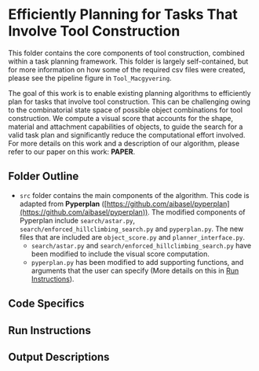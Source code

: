 # Efficiently Planning for Tasks That Involve Tool Construction

This folder contains the core components of tool construction, combined within a task planning framework. This folder is largely self-contained, but for more information on how some of the required csv files were created, please see the pipeline figure in `Tool_Macgyvering`.  

The goal of this work is to enable existing planning algorithms to efficiently plan for tasks that involve tool construction. This can be challenging owing to the combinatorial state space of possible object combinations for tool construction. We compute a visual score that accounts for the shape, material and attachment capabilities of objects, to guide the search for a valid task plan and significantly reduce the computational effort involved. For more details on this work and a description of our algorithm, please refer to our paper on this work: **PAPER**.

## Folder Outline

- `src` folder contains the main components of the algorithm. This code is adapted from **Pyperplan** ([https://github.com/aibasel/pyperplan](https://github.com/aibasel/pyperplan)). The modified components of Pyperplan include `search/astar.py`, `search/enforced_hillclimbing_search.py` and `pyperplan.py`. The new files that are included are `object_score.py` and `planner_interface.py`. 
  - `search/astar.py` and `search/enforced_hillclimbing_search.py` have been modified to include the visual score computation. 
  - `pyperplan.py` has been modified to add supporting functions, and arguments that the user can specify (More details on this in [Run Instructions](#run-instructions)).

## Code Specifics


## Run Instructions


## Output Descriptions
